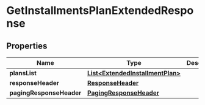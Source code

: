 
# GetInstallmentsPlanExtendedResponse

## Properties
Name | Type | Description | Notes
------------ | ------------- | ------------- | -------------
**plansList** | [**List&lt;ExtendedInstallmentPlan&gt;**](ExtendedInstallmentPlan.md) |  |  [optional]
**responseHeader** | [**ResponseHeader**](ResponseHeader.md) |  |  [optional]
**pagingResponseHeader** | [**PagingResponseHeader**](PagingResponseHeader.md) |  |  [optional]




